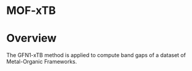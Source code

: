 # MOF-xTB

# Overview

 The GFN1-xTB method is applied to compute band gaps of a dataset of Metal-Organic Frameworks.
